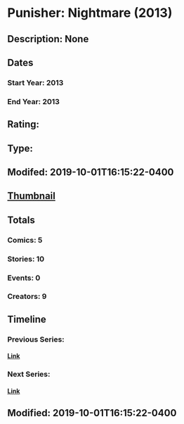 # Punisher: Nightmare (2013)
## Description: None
## Dates
### Start Year: 2013
### End Year: 2013
## Rating: 
## Type: 
## Modifed: 2019-10-01T16:15:22-0400
## [Thumbnail](http://i.annihil.us/u/prod/marvel/i/mg/d/a0/5449317029d36.jpg)
## Totals
### Comics: 5
### Stories: 10
### Events: 0
### Creators: 9
## Timeline
### Previous Series: 
#### [Link]()
### Next Series: 
#### [Link]()
## Modified: 2019-10-01T16:15:22-0400